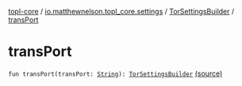 [topl-core](../../index.md) / [io.matthewnelson.topl_core.settings](../index.md) / [TorSettingsBuilder](index.md) / [transPort](./trans-port.md)

# transPort

`fun transPort(transPort: `[`String`](https://kotlinlang.org/api/latest/jvm/stdlib/kotlin/-string/index.html)`): `[`TorSettingsBuilder`](index.md) [(source)](https://github.com/05nelsonm/TorOnionProxyLibrary-Android/blob/master/topl-core/src/main/java/io/matthewnelson/topl_core/settings/TorSettingsBuilder.kt#L667)